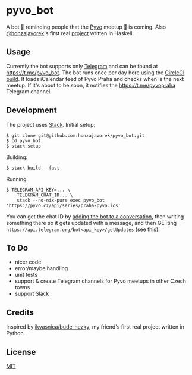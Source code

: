# pyvo_bot

A bot 🤖 reminding people that the [Pyvo](https://pyvo.cz) meetup 🍻 is coming.
Also [@honzajavorek](https://github.com/honzajavorek)'s first real [project](https://en.wikipedia.org/wiki/Project-based_learning) written in Haskell.

## Usage

Currently the bot supports only [Telegram](https://telegram.org/) and can be found at https://t.me/pyvo_bot. The bot runs once per day here using the [CircleCI build](https://circleci.com/gh/honzajavorek/pyvo_bot). It loads iCalendar feed of Pyvo Praha and checks when is the next meetup. If it's about to be soon, it notifies the https://t.me/pyvopraha Telegram channel.

## Development

The project uses [Stack](https://docs.haskellstack.org/). Initial setup:

```
$ git clone git@github.com:honzajavorek/pyvo_bot.git
$ cd pyvo_bot
$ stack setup
```

Building:

```
$ stack build --fast
```

Running:

```
$ TELEGRAM_API_KEY=... \
    TELEGRAM_CHAT_ID... \
    stack --no-nix-pure exec pyvo_bot 'https://pyvo.cz/api/series/praha-pyvo.ics'
```

You can get the chat ID by [adding the bot to a conversation](https://stackoverflow.com/a/33497769), then writing something there so it gets updated with a message, and then GETting `https://api.telegram.org/bot<api_key>/getUpdates` (see [this](https://medium.com/@ManHay_Hong/how-to-create-a-telegram-bot-and-send-messages-with-python-4cf314d9fa3e)).

## To Do

- nicer code
- error/maybe handling
- unit tests
- support & create Telegram channels for Pyvo meetups in other Czech towns
- support Slack

## Credits

Inspired by [ikvasnica/bude-hezky](https://github.com/ikvasnica/bude-hezky), my friend's first real project written in Python.

## License

[MIT](LICENSE)
